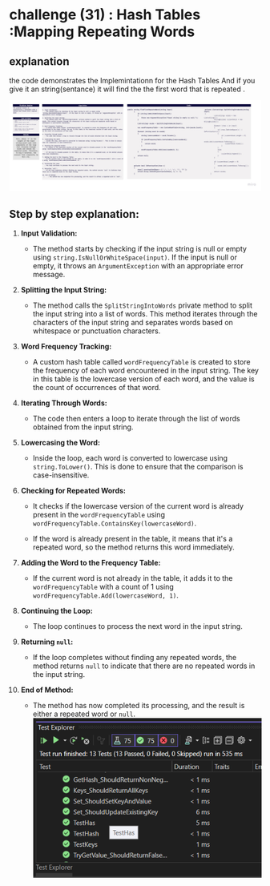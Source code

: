 ﻿# challenge (31) : Hash Tables :Mapping Repeating Words 
## explanation
 the code demonstrates the Implemintationn for the Hash Tables And if you give it an string(sentance) it will find the the first word that is repeated  .


 ![white](hashmap.jpg)

## Step by step explanation:
1. **Input Validation:**
   - The method starts by checking if the input string is null or empty using `string.IsNullOrWhiteSpace(input)`. If the input is null or empty, it throws an `ArgumentException` with an appropriate error message.

2. **Splitting the Input String:**
   - The method calls the `SplitStringIntoWords` private method to split the input string into a list of words. This method iterates through the characters of the input string and separates words based on whitespace or punctuation characters.

3. **Word Frequency Tracking:**
   - A custom hash table called `wordFrequencyTable` is created to store the frequency of each word encountered in the input string. The key in this table is the lowercase version of each word, and the value is the count of occurrences of that word.

4. **Iterating Through Words:**
   - The code then enters a loop to iterate through the list of words obtained from the input string.

5. **Lowercasing the Word:**
   - Inside the loop, each word is converted to lowercase using `string.ToLower()`. This is done to ensure that the comparison is case-insensitive.

6. **Checking for Repeated Words:**
   - It checks if the lowercase version of the current word is already present in the `wordFrequencyTable` using `wordFrequencyTable.ContainsKey(lowercaseWord)`.
   
   - If the word is already present in the table, it means that it's a repeated word, so the method returns this word immediately.

7. **Adding the Word to the Frequency Table:**
   - If the current word is not already in the table, it adds it to the `wordFrequencyTable` with a count of 1 using `wordFrequencyTable.Add(lowercaseWord, 1)`.

8. **Continuing the Loop:**
   - The loop continues to process the next word in the input string.

9. **Returning `null`:**
   - If the loop completes without finding any repeated words, the method returns `null` to indicate that there are no repeated words in the input string.

10. **End of Method:**
    - The method has now completed its processing, and the result is either a repeated word or `null`.
     ![Test](testhashmap.png)
